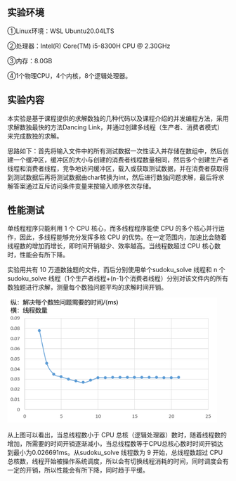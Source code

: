 ## 实验环境

①Linux环境：WSL Ubuntu20.04LTS

②处理器：Intel(R) Core(TM) i5-8300H CPU @ 2.30GHz

③内存：8.0GB

④1个物理CPU，4个内核，8个逻辑处理器。

## 实验内容

本实验是基于课程提供的求解数独的几种代码以及课程介绍的并发编程方法，采用求解数独最快的方法Dancing Link，并通过创建多线程（生产者、消费者模式）来完成数独的求解。

思路如下：首先将输入文件中的所有测试数据一次性读入并存储在数组中，然后创建一个缓冲区，缓冲区的大小与创建的消费者线程数量相同，然后多个创建生产者线程和消费者线程，竞争地访问缓冲区，载入或获取测试数据，并在消费者获取得到测试数据后再将测试数据由char转换为int，然后进行数独问题求解，最后将求解答案通过互斥访问条件变量来按输入顺序依次存储。

## 性能测试

单线程程序只能利用 1 个 CPU 核心，而多线程程序能使 CPU 的多个核心并行运作，因此，多线程能够充分发挥多核 CPU 的优势。在一定范围内，加速比会随着线程数的增加而增长，即时间开销越少、效率越高。当线程数超过 CPU 核心数时，性能会有所下降。

实验用共有 10 万道数独题的文件，而后分别使用单个sudoku_solve 线程和 n 个 sudoku_solve 线程（1个生产者线程+(n-1)个消费者线程）分别对该文件内的所有数独题进行求解，测量每个数独问题平均的求解时间开销。

<img src="figs/image-20220314105509747.png" alt="image-20220314105509747" style="zoom:80%;" />

从上图可以看出，当总线程数小于 CPU 总核（逻辑处理器）数时，随着线程数的增加，所需要的时间开销逐渐减小，当总线程数等于CPU总核心数时时间开销达到最小为0.026691ms。从sudoku_solve 线程数为 9 开始，总线程数超过 CPU 总核数，线程开始被操作系统调度，所以会有切换线程消耗的时间，同时调度会有一定的开销，所以性能会有所下降，同时趋于平缓。

